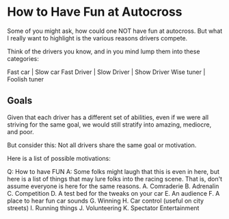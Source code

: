 How to Have Fun at Autocross
============================

Some of you might ask, how could one NOT have fun at autocross.
But what I really want to highlight is the various reasons drivers compete.

Think of the drivers you know, and in you mind lump them into these categories:

Fast car | Slow car
Fast Driver | Slow Driver | Show Driver
Wise tuner | Foolish tuner


Goals
-----

Given that each driver has a different set of abilities, even if
we were all striving for the same goal, we would still stratify
into amazing, mediocre, and poor.

But consider this: Not all drivers share the same goal or motivation.

Here is a list of possible motivations:


Q: How to have FUN
A: Some folks might laugh that this is even in here, but here is a list of things
   that may lure folks into the racing scene. That is, don't assume everyone
   is here for the same reasons.
   A. Comraderie
   B. Adrenalin
   C. Competition
   D. A test bed for the tweaks on your car
   E. An audience
   F. A place to hear fun car sounds
   G. Winning
   H. Car control (useful on city streets)
   I. Running things
   J. Volunteering
   K. Spectator Entertainment


